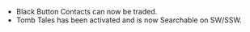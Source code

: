 ---
---

- Black Button Contacts can now be traded.
- Tomb Tales has been activated and is now Searchable on SW/SSW.